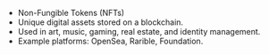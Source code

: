 -  Non-Fungible Tokens (NFTs)
  - Unique digital assets stored on a blockchain.
  - Used in art, music, gaming, real estate, and identity management.
  - Example platforms: OpenSea, Rarible, Foundation.
